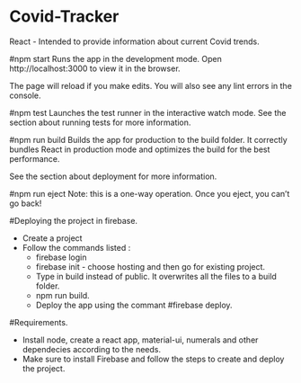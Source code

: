 # Covid-Tracker
React - Intended to provide information about current Covid trends.

#npm start
Runs the app in the development mode.
Open http://localhost:3000 to view it in the browser.

The page will reload if you make edits.
You will also see any lint errors in the console.

#npm test
Launches the test runner in the interactive watch mode.
See the section about running tests for more information.

#npm run build
Builds the app for production to the build folder.
It correctly bundles React in production mode and optimizes the build for the best performance.

See the section about deployment for more information.

#npm run eject
Note: this is a one-way operation. Once you eject, you can’t go back!

#Deploying the project in firebase.
- Create a project 
- Follow the commands listed :
  * firebase login
  * firebase init - choose hosting and then go for existing project. 
  * Type in build instead of public. It overwrites all the files to a build folder.
  * npm run build.
  * Deploy the app using the commant #firebase deploy.
  
#Requirements.
- Install node, create a react app, material-ui, numerals and other dependecies according to the needs.
- Make sure to install Firebase and follow the steps to create and deploy the project.
